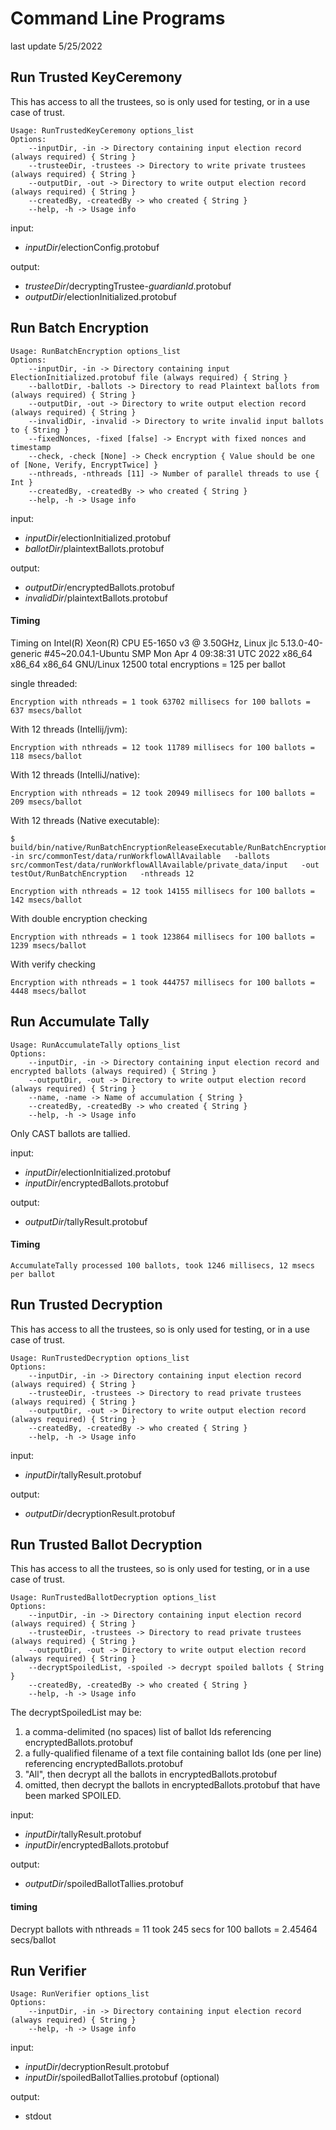 # Command Line Programs

last update 5/25/2022

## Run Trusted KeyCeremony

This has access to all the trustees, so is only used for testing, or in a use case of trust.

````
Usage: RunTrustedKeyCeremony options_list
Options: 
    --inputDir, -in -> Directory containing input election record (always required) { String }
    --trusteeDir, -trustees -> Directory to write private trustees (always required) { String }
    --outputDir, -out -> Directory to write output election record (always required) { String }
    --createdBy, -createdBy -> who created { String }
    --help, -h -> Usage info 
````

input:
*  _inputDir_/electionConfig.protobuf

output:
* _trusteeDir_/decryptingTrustee-_guardianId_.protobuf
* _outputDir_/electionInitialized.protobuf


## Run Batch Encryption

````
Usage: RunBatchEncryption options_list
Options: 
    --inputDir, -in -> Directory containing input ElectionInitialized.protobuf file (always required) { String }
    --ballotDir, -ballots -> Directory to read Plaintext ballots from (always required) { String }
    --outputDir, -out -> Directory to write output election record (always required) { String }
    --invalidDir, -invalid -> Directory to write invalid input ballots to { String }
    --fixedNonces, -fixed [false] -> Encrypt with fixed nonces and timestamp 
    --check, -check [None] -> Check encryption { Value should be one of [None, Verify, EncryptTwice] }
    --nthreads, -nthreads [11] -> Number of parallel threads to use { Int }
    --createdBy, -createdBy -> who created { String }
    --help, -h -> Usage info 
````

input:
*  _inputDir_/electionInitialized.protobuf
*  _ballotDir_/plaintextBallots.protobuf

output:
* _outputDir_/encryptedBallots.protobuf
* _invalidDir_/plaintextBallots.protobuf

#### Timing

Timing on Intel(R) Xeon(R) CPU E5-1650 v3 @ 3.50GHz,
Linux jlc 5.13.0-40-generic #45~20.04.1-Ubuntu SMP Mon Apr 4 09:38:31 UTC 2022 x86_64 x86_64 x86_64 GNU/Linux
12500 total encryptions = 125 per ballot

single threaded:

````
Encryption with nthreads = 1 took 63702 millisecs for 100 ballots = 637 msecs/ballot
````

With 12 threads (Intellij/jvm):

````
Encryption with nthreads = 12 took 11789 millisecs for 100 ballots = 118 msecs/ballot
````

With 12 threads (IntelliJ/native):

````
Encryption with nthreads = 12 took 20949 millisecs for 100 ballots = 209 msecs/ballot
````

With 12 threads (Native executable):

````
$ build/bin/native/RunBatchEncryptionReleaseExecutable/RunBatchEncryption.kexe   -in src/commonTest/data/runWorkflowAllAvailable   -ballots src/commonTest/data/runWorkflowAllAvailable/private_data/input   -out testOut/RunBatchEncryption   -nthreads 12

Encryption with nthreads = 12 took 14155 millisecs for 100 ballots = 142 msecs/ballot
````

With double encryption checking

````
Encryption with nthreads = 1 took 123864 millisecs for 100 ballots = 1239 msecs/ballot
````

With verify checking

````
Encryption with nthreads = 1 took 444757 millisecs for 100 ballots = 4448 msecs/ballot
````

## Run Accumulate Tally

````
Usage: RunAccumulateTally options_list
Options: 
    --inputDir, -in -> Directory containing input election record and encrypted ballots (always required) { String }
    --outputDir, -out -> Directory to write output election record (always required) { String }
    --name, -name -> Name of accumulation { String }
    --createdBy, -createdBy -> who created { String }
    --help, -h -> Usage info 
````

Only CAST ballots are tallied.

input:
*  _inputDir_/electionInitialized.protobuf
*  _inputDir_/encryptedBallots.protobuf

output:
* _outputDir_/tallyResult.protobuf

#### Timing

````
AccumulateTally processed 100 ballots, took 1246 millisecs, 12 msecs per ballot
````

## Run Trusted Decryption

This has access to all the trustees, so is only used for testing, or in a use case of trust.

````
Usage: RunTrustedDecryption options_list
Options: 
    --inputDir, -in -> Directory containing input election record (always required) { String }
    --trusteeDir, -trustees -> Directory to read private trustees (always required) { String }
    --outputDir, -out -> Directory to write output election record (always required) { String }
    --createdBy, -createdBy -> who created { String }
    --help, -h -> Usage info 
````

input:
*  _inputDir_/tallyResult.protobuf

output:
* _outputDir_/decryptionResult.protobuf


## Run Trusted Ballot Decryption

This has access to all the trustees, so is only used for testing, or in a use case of trust.

````
Usage: RunTrustedBallotDecryption options_list
Options: 
    --inputDir, -in -> Directory containing input election record (always required) { String }
    --trusteeDir, -trustees -> Directory to read private trustees (always required) { String }
    --outputDir, -out -> Directory to write output election record (always required) { String }
    --decryptSpoiledList, -spoiled -> decrypt spoiled ballots { String }
    --createdBy, -createdBy -> who created { String }
    --help, -h -> Usage info 
````

The decryptSpoiledList may be:
1. a comma-delimited (no spaces) list of ballot Ids referencing encryptedBallots.protobuf
2. a fully-qualified filename of a text file containing ballot Ids (one per line) referencing encryptedBallots.protobuf
3. "All", then decrypt all the ballots in encryptedBallots.protobuf
3. omitted, then decrypt the ballots in encryptedBallots.protobuf that have been marked SPOILED.


input:
*  _inputDir_/tallyResult.protobuf
*  _inputDir_/encryptedBallots.protobuf

output:
* _outputDir_/spoiledBallotTallies.protobuf

#### timing

Decrypt ballots with nthreads = 11 took 245 secs for 100 ballots = 2.45464 secs/ballot

## Run Verifier

```` 
Usage: RunVerifier options_list
Options: 
    --inputDir, -in -> Directory containing input election record (always required) { String }
    --help, -h -> Usage info 
````

input:
*  _inputDir_/decryptionResult.protobuf
*  _inputDir_/spoiledBallotTallies.protobuf (optional)

output:
* stdout